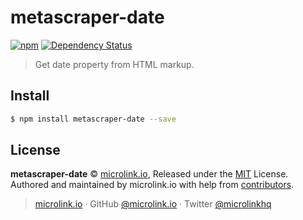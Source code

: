 # metascraper-date

[![npm](https://img.shields.io/npm/v/metascraper-date.svg?style=flat-square)](https://www.npmjs.com/package/metascraper-date)
[![Dependency Status](https://david-dm.org/microlinkhq/metascraper.svg?path=packages/metascraper-date&style=flat-square)](https://david-dm.org/microlinkhq/metascraper?path=packages/metascraper-date)

> Get date property from HTML markup.

## Install

```bash
$ npm install metascraper-date --save
```

## License

**metascraper-date** © [microlink.io](https://microlink.io), Released under the [MIT](https://github.com/microlinkhq/metascraper-date/blob/master/LICENSE.md) License.<br>
Authored and maintained by microlink.io with help from [contributors](https://github.com/microlinkhq/metascraper-date/contributors).

> [microlink.io](https://microlink.io) · GitHub [@microlink.io](https://github.com/microlinkhq) · Twitter [@microlinkhq](https://twitter.com/microlinkhq)

